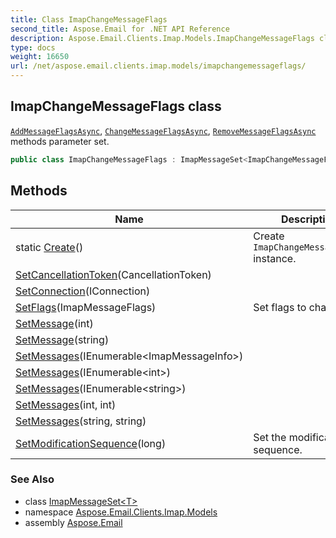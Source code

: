 ```yaml
---
title: Class ImapChangeMessageFlags
second_title: Aspose.Email for .NET API Reference
description: Aspose.Email.Clients.Imap.Models.ImapChangeMessageFlags class. AddMessageFlagsAsync ChangeMessageFlagsAsync RemoveMessageFlagsAsync methods parameter set
type: docs
weight: 16650
url: /net/aspose.email.clients.imap.models/imapchangemessageflags/
---
```

## ImapChangeMessageFlags class

[`AddMessageFlagsAsync`](../../aspose.email.clients.imap/iasyncimapclient/addmessageflagsasync/), [`ChangeMessageFlagsAsync`](../../aspose.email.clients.imap/iasyncimapclient/changemessageflagsasync/), [`RemoveMessageFlagsAsync`](../../aspose.email.clients.imap/iasyncimapclient/removemessageflagsasync/) methods parameter set.

```csharp
public class ImapChangeMessageFlags : ImapMessageSet<ImapChangeMessageFlags>
```

## Methods

| Name | Description |
| --- | --- |
| static [Create](../../aspose.email.clients.imap.models/imapchangemessageflags/create/)() | Create `ImapChangeMessageFlags` instance. |
| [SetCancellationToken](../../aspose.email.clients.imap.models/imapmethodparametersgeneral-1/setcancellationtoken/)(CancellationToken) |  |
| [SetConnection](../../aspose.email.clients.imap.models/imapmethodparametersgeneral-1/setconnection/)(IConnection) |  |
| [SetFlags](../../aspose.email.clients.imap.models/imapchangemessageflags/setflags/)(ImapMessageFlags) | Set flags to change. |
| [SetMessage](../../aspose.email.clients.imap.models/imapmessageset-1/setmessage/)(int) |  |
| [SetMessage](../../aspose.email.clients.imap.models/imapmessageset-1/setmessage/)(string) |  |
| [SetMessages](../../aspose.email.clients.imap.models/imapmessageset-1/setmessages/)(IEnumerable&lt;ImapMessageInfo&gt;) |  |
| [SetMessages](../../aspose.email.clients.imap.models/imapmessageset-1/setmessages/)(IEnumerable&lt;int&gt;) |  |
| [SetMessages](../../aspose.email.clients.imap.models/imapmessageset-1/setmessages/)(IEnumerable&lt;string&gt;) |  |
| [SetMessages](../../aspose.email.clients.imap.models/imapmessageset-1/setmessages/)(int, int) |  |
| [SetMessages](../../aspose.email.clients.imap.models/imapmessageset-1/setmessages/)(string, string) |  |
| [SetModificationSequence](../../aspose.email.clients.imap.models/imapchangemessageflags/setmodificationsequence/)(long) | Set the modification sequence. |

### See Also

* class [ImapMessageSet&lt;T&gt;](../imapmessageset-1/)
* namespace [Aspose.Email.Clients.Imap.Models](../../aspose.email.clients.imap.models/)
* assembly [Aspose.Email](../../)


